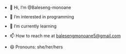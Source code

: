 - 👋 Hi, I’m @Baleseng-monoane
- 👀 I’m interested in programming 
- 🌱 I’m currently learning 
  
- 📫 How to reach me at balesengmonoane5@gmail.com 
- 😄 Pronouns: she/her/hers


<!---
Baleseng-monoane/Baleseng-monoane is a ✨ special ✨ repository because its `README.md` (this file) appears on your GitHub profile.
You can click the Preview link to take a look at your changes.
--->

